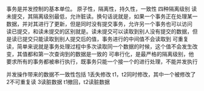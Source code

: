 事务是并发控制的基本单位。
原子性，隔离性，持久性，一致性
四种隔离级别
读未提交，其隔离级别最低，允许脏读。换句话说就是，如果一个事务正在处理某一数据，并对其进行了更新，但是同时没有提交事务，允许另一个事务也可以访问
读已提交，和读未提交的区别就是。读未提交可以读取到别人没有提交的数据，但是读已提交只能读取到别人提交后的值，事务进行的中间值不会读取到
可重复读，简单来说就是事务处理过程中多次读取同一个数据的时候，这个值不会发生改变，其值都和第一次查询到的数据是一致的
可串行化，是最严格的隔离级别，他要求所有的事务都被串行执行，既事务只能一个接一个的进行处理，不能并发执行

并发操作带来的数据不一致性包括
1丢失修改 t1，t2同时修改，其中一个被修改了
2不可重复读 
3读脏数据 t1撤回，t2读脏数据

